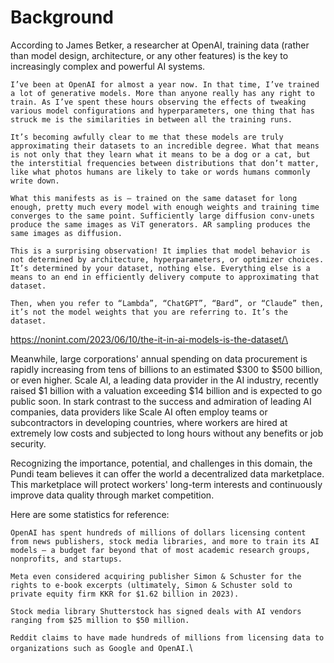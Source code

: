 # Background

According to James Betker, a researcher at OpenAI, training data (rather than model design, architecture, or any other features) is the key to increasingly complex and powerful AI systems.&#x20;

`I’ve been at OpenAI for almost a year now. In that time, I’ve trained a lot of generative models. More than anyone really has any right to train. As I’ve spent these hours observing the effects of tweaking various model configurations and hyperparameters, one thing that has struck me is the similarities in between all the training runs.`

`It’s becoming awfully clear to me that these models are truly approximating their datasets to an incredible degree. What that means is not only that they learn what it means to be a dog or a cat, but the interstitial frequencies between distributions that don’t matter, like what photos humans are likely to take or words humans commonly write down.`

`What this manifests as is – trained on the same dataset for long enough, pretty much every model with enough weights and training time converges to the same point. Sufficiently large diffusion conv-unets produce the same images as ViT generators. AR sampling produces the same images as diffusion.`

`This is a surprising observation! It implies that model behavior is not determined by architecture, hyperparameters, or optimizer choices. It’s determined by your dataset, nothing else. Everything else is a means to an end in efficiently delivery compute to approximating that dataset.`

`Then, when you refer to “Lambda”, “ChatGPT”, “Bard”, or “Claude” then, it’s not the model weights that you are referring to. It’s the dataset.`

[https://nonint.com/2023/06/10/the-it-in-ai-models-is-the-dataset/\
](https://nonint.com/2023/06/10/the-it-in-ai-models-is-the-dataset/)

Meanwhile, large corporations' annual spending on data procurement is rapidly increasing from tens of billions to an estimated $300 to $500 billion, or even higher. Scale AI, a leading data provider in the AI industry, recently raised $1 billion with a valuation exceeding $14 billion and is expected to go public soon. In stark contrast to the success and admiration of leading AI companies, data providers like Scale AI often employ teams or subcontractors in developing countries, where workers are hired at extremely low costs and subjected to long hours without any benefits or job security.

Recognizing the importance, potential, and challenges in this domain, the Pundi team believes it can offer the world a decentralized data marketplace. This marketplace will protect workers' long-term interests and continuously improve data quality through market competition.

Here are some statistics for reference:

`OpenAI has spent hundreds of millions of dollars licensing content from news publishers, stock media libraries, and more to train its AI models — a budget far beyond that of most academic research groups, nonprofits, and startups.`

`Meta even considered acquiring publisher Simon & Schuster for the rights to e-book excerpts (ultimately, Simon & Schuster sold to private equity firm KKR for $1.62 billion in 2023).`

`Stock media library Shutterstock has signed deals with AI vendors ranging from $25 million to $50 million.`

`Reddit claims to have made hundreds of millions from licensing data to organizations such as Google and OpenAI.`\
